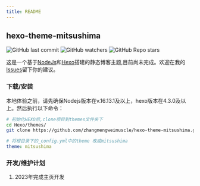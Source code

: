 ```yaml
---
title: README
---
```


## hexo-theme-mitsushima

![GitHub last commit](https://img.shields.io/github/last-commit/zhangmengweimuscle/hexo-theme-mitsushima?style=float) ![GitHub watchers](https://img.shields.io/github/watchers/zhangmengweimuscle/hexo-theme-mitsushima?style=float) ![GitHub Repo stars](https://img.shields.io/github/stars/zhangmengweimuscle/hexo-theme-mitsushima?style=float)

这是一个基于[NodeJs](https://github.com/nodejs/node)和[Hexo](https://github.com/hexojs/hexo)搭建的静态博客主题,目前尚未完成。欢迎在我的[Issues](https://github.com/zhangmengweimuscle/hexo-theme-mitsushima/issues)留下你的建议。

### 下载/安装

本地体验之前，请先确保Nodejs版本在v.16.13.1及以上，hexo版本在4.3.0及以上。然后执行以下命令：

```bash
# 初始化HEXO后,clone项目到themes文件夹下
cd Hexo/themes/
git clone https://github.com/zhangmengweimuscle/hexo-theme-mitsushima.git 
```

```yaml
# 将根目录下的_config.yml中的theme 改成mitsushima
theme: mitsushima
```

### 开发/维护计划

1. 2023年完成主页开发
